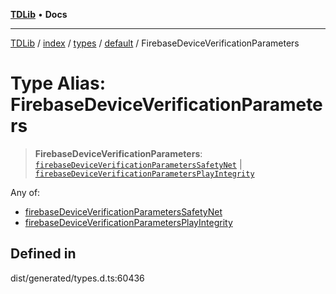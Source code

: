 [**TDLib**](../../../../../../README.md) • **Docs**

***

[TDLib](../../../../../../modules.md) / [index](../../../../../README.md) / [types](../../../README.md) / [default](../README.md) / FirebaseDeviceVerificationParameters

# Type Alias: FirebaseDeviceVerificationParameters

> **FirebaseDeviceVerificationParameters**: [`firebaseDeviceVerificationParametersSafetyNet`](firebaseDeviceVerificationParametersSafetyNet.md) \| [`firebaseDeviceVerificationParametersPlayIntegrity`](firebaseDeviceVerificationParametersPlayIntegrity.md)

Any of:
- [firebaseDeviceVerificationParametersSafetyNet](firebaseDeviceVerificationParametersSafetyNet.md)
- [firebaseDeviceVerificationParametersPlayIntegrity](firebaseDeviceVerificationParametersPlayIntegrity.md)

## Defined in

dist/generated/types.d.ts:60436
